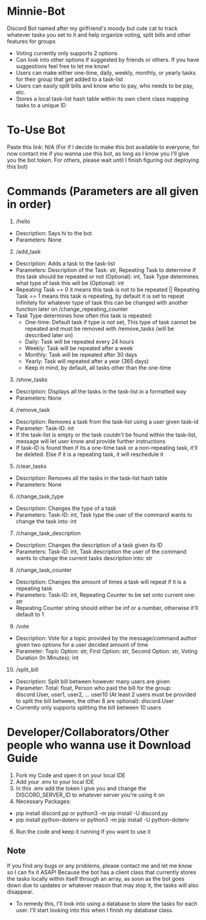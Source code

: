 # Minnie-Bot
 Discord Bot named after my girlfriend's moody but cute cat to track whatever tasks you set to it and help organize voting, split bills and other features for groups
 - Voting currently only supports 2 options
  - Can look into other options if suggested by friends or others. If you have suggestions feel free to let me know!
 - Users can make either one-time, daily, weekly, monthly, or yearly tasks for their group that get added to a task-list
 - Users can easily split bills and know who to pay, who needs to be pay, etc.
 - Stores a local task-list hash table within its own client class mapping tasks to a unique ID
# To-Use Bot
Paste this link: N/A (For if I decide to make this bot available to everyone, for now contact me if you wanna use this bot, as long as I know you I'll give you the bot token. For others, please wait until I finish figuring out deploying this bot) 
# Commands (Parameters are all given in order)
1) /hello
 - Description: Says hi to the bot
 - Parameters: None
2) /add_task
 - Description: Adds a task to the task-list
 - Parameters: Description of the Task: str, Repeating Task to determine if this task should be repeated or not (Optional): int, Task Type determines what type of task this will be (Optional): int
  - Repeating Task == 0 it means this task is not to be repeated || Repeating Task == 1 means this task is repeating, by default it is set to repeat infinitely for whatever type of task this can be changed with another function later on /change_repeating_counter 
  - Task Type determines how often this task is repeated:
    - One-time: Default task if type is not set, This type of task cannot be repeated and must be removed with /remove_tasks (will be described later on)
    - Daily: Task will be repeated every 24 hours
    - Weekly: Task will be repeated after a week
    - Monthly: Task will be repeated after 30 days
    - Yearly: Task will repeated after a year (365 days)
    - Keep in mind, by default, all tasks other than the one-time 
3) /show_tasks
 - Description: Displays all the tasks in the task-list in a formatted way
 - Parameters: None
4) /remove_task
 - Description: Removes a task from the task-list using a user given task-id
 - Parameter: Task-ID: int
 - If the task-list is empty or the task couldn't be found within the task-list, message will let user know and provide further instructions
 - If task-ID is found then if its a one-time task or a non-repeating task, it'll be deleted. Else if it is a repeating task, it will reschedule it
5) /clear_tasks
 - Description: Removes all the tasks in the task-list hash table
 - Parameters: None
6) /change_task_type
 - Description: Changes the type of a task
 - Parameters: Task-ID: int, Task type the user of the command wants to change the task into: int
7) /change_task_description
 - Description: Changes the description of a task given its ID
 - Parameters: Task-ID: int, Task description the user of the command wants to change the current tasks description into: str
8) /change_task_counter
 - Description: Changes the amount of times a task will repeat if it is a repeating task
 - Parameters: Task-ID: int, Repeating Counter to be set onto current one: str
  - Repeating Counter string should either be inf or a number, otherwise it'll default to 1
9) /vote
 - Description: Vote for a topic provided by the message/command author given two options for a user decided amount of time
 - Parameter: Topic Option: str, First Option: str, Second Option: str, Voting Duration (In Minutes): int  
10) /split_bill
 - Description: Split bill between however many users are given
 - Parameter: Total: float, Person who paid the bill for the group: discord.User, user1, user2, ... user10 (At least 2 users must be provided to split the bill between, the other 8 are optional): discord.User
 - Currently only supports splitting the bill between 10 users
# Developer/Collaborators/Other people who wanna use it Download Guide
1) Fork my Code and open it on your local IDE
2) Add your .env to your local IDE
3) In this .env add the token I give you and change the DISCORD_SERVER_ID to whatever server you're using it on
4) Necessary Packages:
 - pip install discord.pp or python3 -m pip install -U discord.py 
 - pip install python-dotenv or python3 -m pip install -U python-dotenv
6) Run the code and keep it running if you want to use it

## Note
If you find any bugs or any problems, please contact me and let me know so I can fix it ASAP!
Because the bot has a client class that currently stores the tasks locally within itself through an array, as soon as the bot goes down due to updates or whatever reason that may stop it, the tasks will also disappear.
 - To remedy this, I'll look into using a database to store the tasks for each user. I'll start looking into this when I finish my database class.

 
